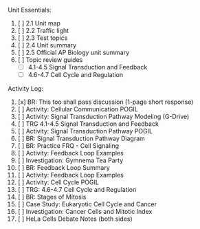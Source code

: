 Unit Essentials:

1. [ ] 2.1 Unit map
2. [ ] 2.2 Traffic light
3. [ ] 2.3 Test topics
4. [ ] 2.4 Unit summary
5. [ ] 2.5 Official AP Biology unit summary
6. [ ] Topic review guides
	- [ ] 4.1-4.5 Signal Transduction and Feedback
	- [ ] 4.6-4.7 Cell Cycle and Regulation

Activity Log:

1. [x] BR: This too shall pass discussion (1-page short response)
2. [ ] Activity: Cellular Communication POGIL
3. [ ] Activity: Signal Transduction Pathway Modeling (G-Drive)
4. [ ] TRG 4.1-4.5 Signal Transduction and Feedback
5. [ ] Activity: Signal Transduction Pathway POGIL
6. [ ] BR: Signal Transduction Pathway Diagram
7. [ ] BR: Practice FRQ - Cell Signaling
8. [ ] Activity: Feedback Loop Examples
9. [ ] Investigation: Gymnema Tea Party
10. [ ] BR: Feedback Loop Summary
11. [ ] Activity: Feedback Loop Examples
12. [ ] Activity: Cell Cycle POGIL
13. [ ] TRG: 4.6-4.7 Cell Cycle and Regulation
14. [ ] BR: Stages of Mitosis
15. [ ] Case Study: Eukaryotic Cell Cycle and Cancer
16. [ ] Investigation: Cancer Cells and Mitotic Index
17. [ ] HeLa Cells Debate Notes (both sides)
